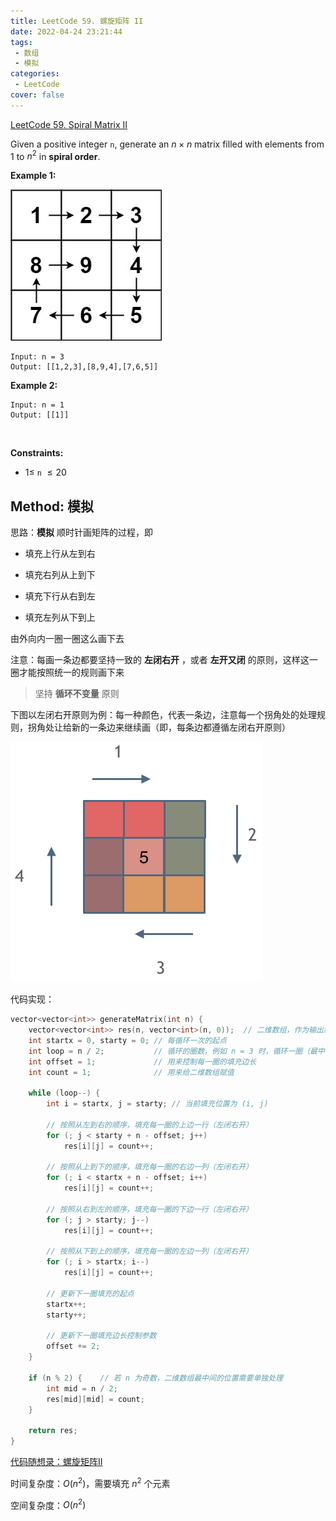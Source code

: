 ```yaml
---
title: LeetCode 59. 螺旋矩阵 II
date: 2022-04-24 23:21:44
tags:
 - 数组
 - 模拟
categories:
 - LeetCode
cover: false
---
```


[LeetCode 59. Spiral Matrix II](https://leetcode-cn.com/problems/spiral-matrix-ii/)

Given a positive integer `n`, generate an $n \times n$ matrix filled with elements from $1$ to $n^2$ in **spiral order**.


**Example 1:**

![Example 1](LeetCode59-螺旋矩阵II/1.jpg)

    Input: n = 3
    Output: [[1,2,3],[8,9,4],[7,6,5]]


**Example 2:**

    Input: n = 1
    Output: [[1]]
 

**Constraints:**

 - $1 \le$ `n` $\le 20$


## Method: 模拟

思路：**模拟** 顺时针画矩阵的过程，即

 - 填充上行从左到右

 - 填充右列从上到下

 - 填充下行从右到左

 - 填充左列从下到上

由外向内一圈一圈这么画下去

注意：每画一条边都要坚持一致的 **左闭右开** ，或者 **左开又闭** 的原则，这样这一圈才能按照统一的规则画下来

> 坚持 **循环不变量** 原则

下图以左闭右开原则为例：每一种颜色，代表一条边，注意每一个拐角处的处理规则，拐角处让给新的一条边来继续画（即，每条边都遵循左闭右开原则）

![](LeetCode59-螺旋矩阵II/2.png)


代码实现：

```cpp
vector<vector<int>> generateMatrix(int n) {
    vector<vector<int>> res(n, vector<int>(n, 0));  // 二维数组，作为输出结果
    int startx = 0, starty = 0; // 每循环一次的起点
    int loop = n / 2;           // 循环的圈数，例如 n = 3 时，循环一圈（最中间的元素单独处理）
    int offset = 1;             // 用来控制每一圈的填充边长
    int count = 1;              // 用来给二维数组赋值
    
    while (loop--) {
        int i = startx, j = starty; // 当前填充位置为 (i, j)

        // 按照从左到右的顺序，填充每一圈的上边一行（左闭右开）
        for (; j < starty + n - offset; j++)
            res[i][j] = count++;
        
        // 按照从上到下的顺序，填充每一圈的右边一列（左闭右开）
        for (; i < startx + n - offset; i++)
            res[i][j] = count++;
        
        // 按照从右到左的顺序，填充每一圈的下边一行（左闭右开）
        for (; j > starty; j--)
            res[i][j] = count++;

        // 按照从下到上的顺序，填充每一圈的左边一列（左闭右开）
        for (; i > startx; i--)
            res[i][j] = count++;

        // 更新下一圈填充的起点
        startx++;
        starty++;

        // 更新下一圈填充边长控制参数
        offset += 2;
    }

    if (n % 2) {    // 若 n 为奇数，二维数组最中间的位置需要单独处理
        int mid = n / 2;
        res[mid][mid] = count;
    }

    return res;
}
```

[代码随想录：螺旋矩阵II](https://www.programmercarl.com/0059.%E8%9E%BA%E6%97%8B%E7%9F%A9%E9%98%B5II.html#%E6%80%9D%E8%B7%AF)


时间复杂度：$O(n^2)$，需要填充 $n^2$ 个元素

空间复杂度：$O(n^2)$